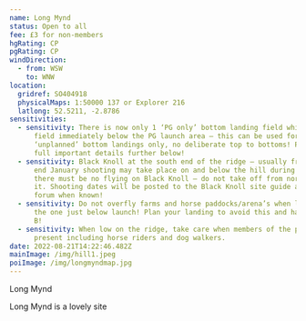 ```yaml
---
name: Long Mynd
status: Open to all
fee: £3 for non-members
hgRating: CP
pgRating: CP
windDirection:
  - from: WSW
    to: WNW
location:
  gridref: SO404918
  physicalMaps: 1:50000 137 or Explorer 216
  latlong: 52.5211, -2.8786
sensitivities:
  - sensitivity: There is now only 1 ‘PG only’ bottom landing field which is the
      field immediately below the PG launch area – this can be used for
      ‘unplanned’ bottom landings only, no deliberate top to bottoms! Please see
      full important details further below!
  - sensitivity: Black Knoll at the south end of the ridge – usually from October to
      end January shooting may take place on and below the hill during which
      there must be no flying on Black Knoll – do not take off from nor fly to
      it. Shooting dates will be posted to the Black Knoll site guide and to the
      forum when known!
  - sensitivity: Do not overfly farms and horse paddocks/arena’s when low including
      the one just below launch! Plan your landing to avoid this and have a Plan
      B!
  - sensitivity: When low on the ridge, take care when members of the public are
      present including horse riders and dog walkers.
date: 2022-08-21T14:22:46.482Z
mainImage: /img/hill1.jpeg
poiImage: /img/longmyndmap.jpg
---
```


Long Mynd

Long Mynd is a lovely site
